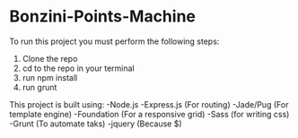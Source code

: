 # Bonzini-Points-Machine
To run this project you must perform the following steps:

1. Clone the repo
2. cd to the repo in your terminal
3. run npm install
4. run grunt

This project is built using:
-Node.js
-Express.js (For routing)
-Jade/Pug (For template engine)
-Foundation (For a responsive grid)
-Sass (for writing css)
-Grunt (To automate taks)
-jquery (Because $)
